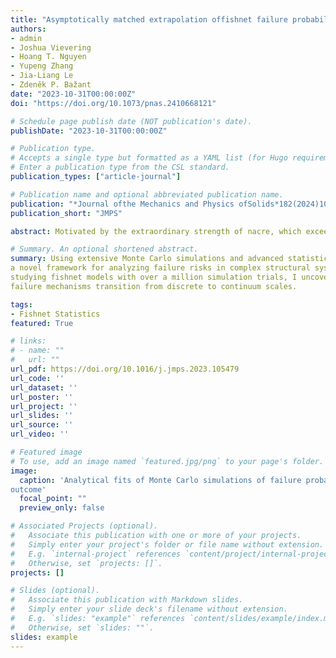 ```yaml
---
title: "Asymptotically matched extrapolation offishnet failure probability to continuum scale"
authors:
- admin
- Joshua Vievering
- Hoang T. Nguyen
- Yupeng Zhang
- Jia-Liang Le
- Zdeněk P. Bažant
date: "2023-10-31T00:00:00Z"
doi: "https://doi.org/10.1073/pnas.2410668121"

# Schedule page publish date (NOT publication's date).
publishDate: "2023-10-31T00:00:00Z"

# Publication type.
# Accepts a single type but formatted as a YAML list (for Hugo requirements).
# Enter a publication type from the CSL standard.
publication_types: ["article-journal"]

# Publication name and optional abbreviated publication name.
publication: "*Journal ofthe Mechanics and Physics ofSolids*182(2024)105479"
publication_short: "JMPS"

abstract: Motivated by the extraordinary strength of nacre, which exceeds the strength of its fragile constituents by an order of magnitude, the fishnet statistics became in 2017 the only analytically solvable probabilistic model of structural strength other than the weakest-link and fiber-bundle models. These two models lead, respectively, to the Weibull and Gaussian (or normal) distributions at the large-size limit, which are hardly distinguishable in the central range of failure probability. But they differ enormously at the failure probability level of 10^{-6}, considered as the maximum tolerable for engineering structures. Under the assumption that no more than three fishnet links fail prior to the peak load, the preceding studies led to exact solutions intermediate between Weibull and Gaussian distributions. Here massive Monte Carlo simulations are used to show that these exact solutions do not apply for fishnets with more than about 500 links. 

# Summary. An optional shortened abstract.
summary: Using extensive Monte Carlo simulations and advanced statistical methods, I developed
a novel framework for analyzing failure risks in complex structural systems. By
studying fishnet models with over a million simulation trials, I uncovered how
failure mechanisms transition from discrete to continuum scales.

tags:
- Fishnet Statistics
featured: True

# links:
# - name: ""
#   url: ""
url_pdf: https://doi.org/10.1016/j.jmps.2023.105479
url_code: ''
url_dataset: ''
url_poster: ''
url_project: ''
url_slides: ''
url_source: ''
url_video: ''

# Featured image
# To use, add an image named `featured.jpg/png` to your page's folder. 
image:
  caption: 'Analytical fits of Monte Carlo simulations of failure probabilities of square fishnets of different sizes.
outcome'
  focal_point: ""
  preview_only: false

# Associated Projects (optional).
#   Associate this publication with one or more of your projects.
#   Simply enter your project's folder or file name without extension.
#   E.g. `internal-project` references `content/project/internal-project/index.md`.
#   Otherwise, set `projects: []`.
projects: []

# Slides (optional).
#   Associate this publication with Markdown slides.
#   Simply enter your slide deck's filename without extension.
#   E.g. `slides: "example"` references `content/slides/example/index.md`.
#   Otherwise, set `slides: ""`.
slides: example
---
```

